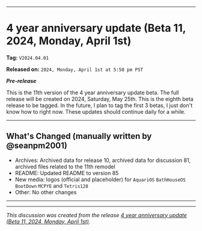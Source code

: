 ***

# 4 year anniversary update (Beta 11, 2024, Monday, April 1st)

**Tag:** `V2024.04.01`

**Released on:** `2024, Monday, April 1st at 5:50 pm PST`

***Pre-release***

This is the 11th version of the 4 year anniversary update beta. The full release will be created on 2024, Saturday, May 25th. This is the eighth beta release to be tagged. In the future, I plan to tag the first 3 betas, I just don't know how to right now. These updates should continue daily for a while.

---

## What's Changed (manually written by @seanpm2001)

- Archives: Archived data for release 10, archived data for discussion 81, archived files related to the 11th remodel
- README: Updated README to version 85
- New media: logos (official and placeholder) for `AquariOS` `BathHouseOS` `BootDown` `MCPYE` and `Tetris128`
- Other: No other changes

***


<hr /><em>This discussion was created from the release <a href='https://github.com/seanpm2001/seanpm2001/releases/tag/V2024.04.01'>4 year anniversary update (Beta 11, 2024, Monday, April 1st)</a>.</em>

